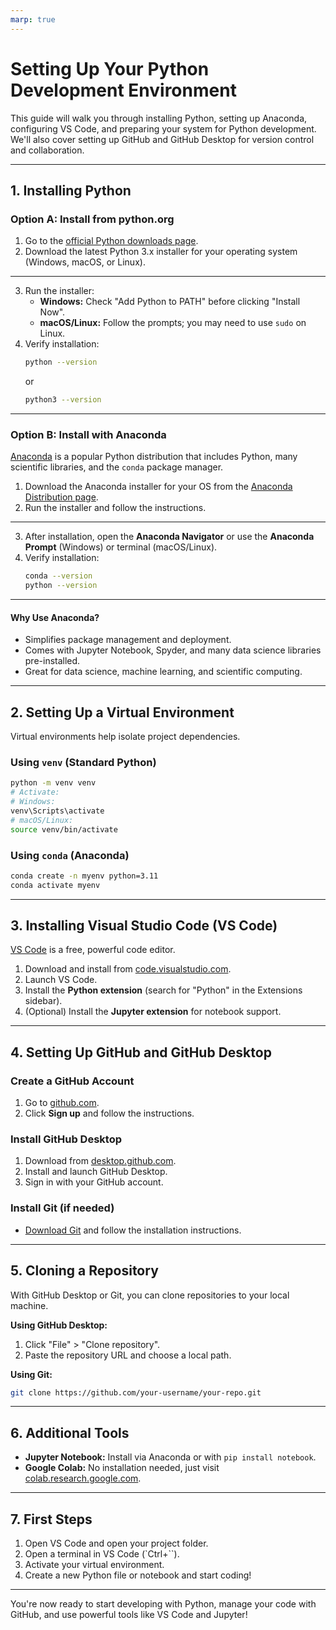 ```yaml
---
marp: true
---
```


# Setting Up Your Python Development Environment

This guide will walk you through installing Python, setting up Anaconda, configuring VS Code, and preparing your system for Python development. We'll also cover setting up GitHub and GitHub Desktop for version control and collaboration.

---

## 1. Installing Python

### Option A: Install from python.org

1. Go to the [official Python downloads page](https://www.python.org/downloads/).
2. Download the latest Python 3.x installer for your operating system (Windows, macOS, or Linux).

---

3. Run the installer:
   - **Windows:** Check "Add Python to PATH" before clicking "Install Now".
   - **macOS/Linux:** Follow the prompts; you may need to use `sudo` on Linux.
4. Verify installation:
   ```sh
   python --version
   ```
   or
   ```sh
   python3 --version
   ```

---

### Option B: Install with Anaconda

[Anaconda](https://www.anaconda.com/products/distribution) is a popular Python distribution that includes Python, many scientific libraries, and the `conda` package manager.

1. Download the Anaconda installer for your OS from the [Anaconda Distribution page](https://www.anaconda.com/products/distribution).
2. Run the installer and follow the instructions.

---

3. After installation, open the **Anaconda Navigator** or use the **Anaconda Prompt** (Windows) or terminal (macOS/Linux).
4. Verify installation:
   ```sh
   conda --version
   python --version
   ```

---

#### Why Use Anaconda?

- Simplifies package management and deployment.
- Comes with Jupyter Notebook, Spyder, and many data science libraries pre-installed.
- Great for data science, machine learning, and scientific computing.

---

## 2. Setting Up a Virtual Environment

Virtual environments help isolate project dependencies.

### Using `venv` (Standard Python)

```sh
python -m venv venv
# Activate:
# Windows:
venv\Scripts\activate
# macOS/Linux:
source venv/bin/activate
```

### Using `conda` (Anaconda)

```sh
conda create -n myenv python=3.11
conda activate myenv
```

---

## 3. Installing Visual Studio Code (VS Code)

[VS Code](https://code.visualstudio.com/) is a free, powerful code editor.

1. Download and install from [code.visualstudio.com](https://code.visualstudio.com/).
2. Launch VS Code.
3. Install the **Python extension** (search for "Python" in the Extensions sidebar).
4. (Optional) Install the **Jupyter extension** for notebook support.

---

## 4. Setting Up GitHub and GitHub Desktop

### Create a GitHub Account

1. Go to [github.com](https://github.com/).
2. Click **Sign up** and follow the instructions.

### Install GitHub Desktop

1. Download from [desktop.github.com](https://desktop.github.com/).
2. Install and launch GitHub Desktop.
3. Sign in with your GitHub account.

### Install Git (if needed)

- [Download Git](https://git-scm.com/downloads) and follow the installation instructions.

---

## 5. Cloning a Repository

With GitHub Desktop or Git, you can clone repositories to your local machine.

**Using GitHub Desktop:**
1. Click "File" > "Clone repository".
2. Paste the repository URL and choose a local path.

**Using Git:**
```sh
git clone https://github.com/your-username/your-repo.git
```

---

## 6. Additional Tools

- **Jupyter Notebook:** Install via Anaconda or with `pip install notebook`.
- **Google Colab:** No installation needed, just visit [colab.research.google.com](https://colab.research.google.com/).

---

## 7. First Steps

1. Open VS Code and open your project folder.
2. Open a terminal in VS Code (`Ctrl+``).
3. Activate your virtual environment.
4. Create a new Python file or notebook and start coding!

---

You're now ready to start developing with Python, manage your code with GitHub, and use powerful tools like VS Code and Jupyter!
